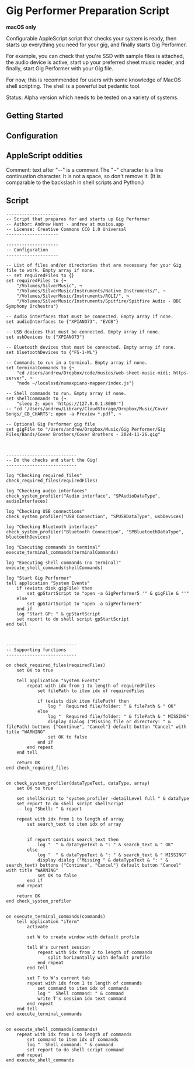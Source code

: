 # Gig Performer Preparation Script

**macOS only**

Configurable AppleScript script that checks your system is ready, then starts up everything you need for your gig, and finally starts Gig Performer.

For example, you can check that you're SSD with sample files is attached, the audio device is active, start up your preferred sheet music reader, and finally, start Gig Performer with your Gig file.

For now, this is recommended for users with some knowledge of MacOS shell scripting. The shell is a powerful but pedantic tool.

Status: Alpha version which needs to be tested on a variety of systems.

## Getting Started

## Configuration

## AppleScript oddities

Comment: text after "--" is a comment
The "¬" character is a line continuation character. It is not a space, so don't remove it.  (It is comparable to the backslash in shell scripts and Python.)

## Script

```applescript
--------------------
-- Script that prepares for and starts up Gig Performer
-- Author: Andrew Hunt - andrew at musios.app
-- License: Creative Commons CC0 1.0 Universal
--------------------

--------------------
-- Configuration
--------------------

-- List of files and/or directories that are necessary for your Gig file to work. Empty array if none.
-- set requiredFiles to {}
set requiredFiles to {¬
	"/Volumes/SilverMusic", ¬
	"/Volumes/SilverMusic/Instruments/Native Instruments/", ¬
	"/Volumes/SilverMusic/Instruments/ROLI/", ¬
	"/Volumes/SilverMusic/Instruments/Spitfire/Spitfire Audio - BBC Symphony Orchestra"}

-- Audio interfaces that must be connected. Empty array if none.
set audioInterfaces to {"XPIANO73", "EVO8"}

-- USB devices that must be connected. Empty array if none.
set usbDevices to {"XPIANO73"}

-- Bluetooth devices that must be connected. Empty array if none.
set bluetoothDevices to {"FS-1-WL"}

-- Commands to run in a terminal. Empty array if none.
set terminalCommands to {¬
	"cd /Users/andrew/Dropbox/code/musios/web-sheet-music-midi; https-server", ¬
	"node ~/localssd/numaxpiano-mapper/index.js"}

-- Shell commands to run. Empty array if none.
set shellCommands to {¬
	"sleep 2; open 'https://127.0.0.1:8080'"}
-- "cd '/Users/andrew/Library/CloudStorage/Dropbox/Music/Cover Songs/_CB_CHARTS'; open -a Preview *.pdf", ¬

-- Optional Gig Performer gig file
set gigFile to "/Users/andrew/Dropbox/Music/Gig Performer/Gig Files/Bands/Cover Brothers/Cover Brothers - 2024-11-26.gig"



---------------------------
-- Do the checks and start the Gig!
---------------------------

log "Checking required_files"
check_required_files(requiredFiles)

log "Checking audio interfaces"
check_system_profiler("Audio interface", "SPAudioDataType", audioInterfaces)

log "Checking USB connections"
check_system_profiler("USB Connection", "SPUSBDataType", usbDevices)

log "Checking Bluetooth interfaces"
check_system_profiler("Bluetooth Connection", "SPBluetoothDataType", bluetoothDevices)

log "Executing commands in terminal"
execute_terminal_commands(terminalCommands)

log "Executing shell commands (no terminal)"
execute_shell_commands(shellCommands)

log "Start Gig Performer"
tell application "System Events"
	if (exists disk gigFile) then
		set gpStartScript to "open -a GigPerformer5 '" & gigFile & "'"
	else
		set gpStartScript to "open -a GigPerformer5"
	end if
	log "Start GP: " & gpStartScript
	set report to do shell script gpStartScript
end tell



---------------------------
-- Supporting functions
---------------------------

on check_required_files(requiredFiles)
	set OK to true
	
	tell application "System Events"
		repeat with idx from 1 to length of requiredFiles
			set filePath to item idx of requiredFiles
			
			if (exists disk item filePath) then
				log "  Required file/folder: " & filePath & " OK"
			else
				log "  Required file/folder: " & filePath & " MISSING"
				display dialog ("Missing file or directory: " & filePath) buttons {"Continue", "Cancel"} default button "Cancel" with title "WARNING"
				set OK to false
			end if
		end repeat
	end tell
	
	return OK
end check_required_files


on check_system_profiler(dataTypeText, dataType, array)
	set OK to true
	
	set shellScript to "system_profiler -detailLevel full " & dataType
	set report to do shell script shellScript
	-- log "Shell: " & report
	
	repeat with idx from 1 to length of array
		set search_text to item idx of array
		
		
		if report contains search_text then
			log "  " & dataTypeText & ": " & search_text & " OK"
		else
			log "  " & dataTypeText & ": " & search_text & " MISSING"
			display dialog ("Missing " & dataTypeText & ": " & search_text) buttons {"Continue", "Cancel"} default button "Cancel" with title "WARNING"
			set OK to false
		end if
	end repeat
	
	return OK
end check_system_profiler


on execute_terminal_commands(commands)
	tell application "iTerm"
		activate
		
		set W to create window with default profile
		
		tell W's current session
			repeat with idx from 2 to length of commands
				split horizontally with default profile
			end repeat
		end tell
		
		set T to W's current tab
		repeat with idx from 1 to length of commands
			set command to item idx of commands
			log "  Shell command: " & command
			write T's session idx text command
		end repeat
	end tell
end execute_terminal_commands


on execute_shell_commands(commands)
	repeat with idx from 1 to length of commands
		set command to item idx of commands
		log "  Shell command: " & command
		set report to do shell script command
	end repeat
end execute_shell_commands
```
